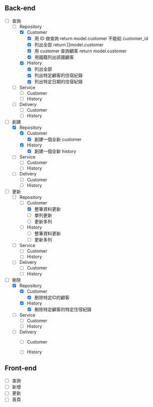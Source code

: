 ## Back-end
- [ ] 查詢
	- [ ] Repository
		- [x] Customer
			- [x] 用 ID 做查詢 return model.customer 不能給 customer_id
			- [x] 列出全部 return []model.customer
			- [x] 用 customer 查詢顧客 return model.customer
			- [x] 用國籍列出該國顧客
		- [x] History
			- [x] 列出全部
			- [x] 列出特定顧客的住宿紀錄
			- [x] 列出特定日期的住宿紀錄
	- [ ] Service
		- [ ] Customer
		- [ ] History
	- [ ] Delivery
		- [ ] Customer
		- [ ] History
- [ ] 創建
	- [x] Repository
		- [x] Customer
			- [x] 創建一個全新 customer
		- [x] History
			- [x] 創建一個全新 history
	- [ ] Service
		- [ ] Customer
		- [ ] History
	- [ ] Delivery
		- [ ] Customer
		- [ ] History
- [ ] 更新
	- [ ] Repository
		- [ ] Customer
			- [x] 整筆資料更新
			- [ ] 單列更新
			- [ ] 更新多列
		- [ ] History
			- [ ] 整筆資料更新
			- [ ] 更新多列
	- [ ] Service
		- [ ] Customer
		- [ ] History
	- [ ] Delivery
		- [ ] Customer
		- [ ] History
- [ ] 刪除
	- [x] Repository
		- [x] Customer
			- [x] 刪除特定ID的顧客 
		- [x] History
			- [x] 刪除特定顧客的特定住宿紀錄
	- [ ] Service
		- [ ] Customer
		- [ ] History
	- [ ] Delivery
		- [ ] Customer
		- [ ] History


## Front-end
- [ ] 查詢
- [ ] 新增
- [ ] 更新
- [ ] 首頁